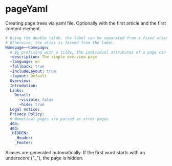 # pageYaml


Creating page trees via yaml file.
Optionally with the first article and the first content element.

```yaml
# Using the double tilde, the label can be separated from a fixed alias.
# Otherwise, the alias is formed from the label.
Homepage~~homepage:
  # By prefixing with a tilde, the individual attributes of a page can be addressed.
  ~description: The simple overview page
  ~language: en
  ~fallback: true
  ~includeLayout: true
  ~layout: Default
  Overview:
  Introdution:
  Links:
    Detail:
      ~visible: false
      ~hide: true
  Legal notice:
  Privacy Policy:
  # Numerical pages are parsed as error pages
  404:
  403:
  _HIDDEN:
    _Header:
    _Footer:
```

Aliases are generated automatically. If the first word starts with an underscore ("_"), the page is hidden.
